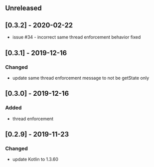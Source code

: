 ## Unreleased

## [0.3.2] - 2020-02-22
 - issue #34 - incorrect same thread enforcement behavior fixed

## [0.3.1] - 2019-12-16

### Changed
 - update same thread enforcement message to not be getState only

## [0.3.0] - 2019-12-16

### Added
 - thread enforcement

## [0.2.9] - 2019-11-23

### Changed 
 - update Kotlin to 1.3.60
